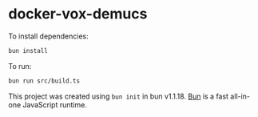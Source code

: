 # docker-vox-demucs

To install dependencies:

```bash
bun install
```

To run:

```bash
bun run src/build.ts
```

This project was created using `bun init` in bun v1.1.18. [Bun](https://bun.sh) is a fast all-in-one JavaScript runtime.
